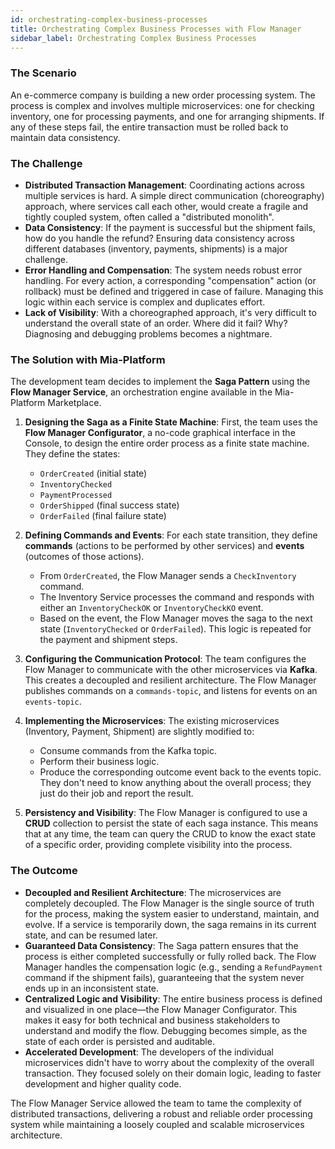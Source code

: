 ```yaml
---
id: orchestrating-complex-business-processes
title: Orchestrating Complex Business Processes with Flow Manager
sidebar_label: Orchestrating Complex Business Processes
---
```


### The Scenario

An e-commerce company is building a new order processing system. The process is complex and involves multiple microservices: one for checking inventory, one for processing payments, and one for arranging shipments. If any of these steps fail, the entire transaction must be rolled back to maintain data consistency.

### The Challenge

* **Distributed Transaction Management**: Coordinating actions across multiple services is hard. A simple direct communication (choreography) approach, where services call each other, would create a fragile and tightly coupled system, often called a "distributed monolith".
* **Data Consistency**: If the payment is successful but the shipment fails, how do you handle the refund? Ensuring data consistency across different databases (inventory, payments, shipments) is a major challenge.
* **Error Handling and Compensation**: The system needs robust error handling. For every action, a corresponding "compensation" action (or rollback) must be defined and triggered in case of failure. Managing this logic within each service is complex and duplicates effort.
* **Lack of Visibility**: With a choreographed approach, it's very difficult to understand the overall state of an order. Where did it fail? Why? Diagnosing and debugging problems becomes a nightmare.

### The Solution with Mia-Platform

The development team decides to implement the **Saga Pattern** using the **Flow Manager Service**, an orchestration engine available in the Mia-Platform Marketplace.

1.  **Designing the Saga as a Finite State Machine**: First, the team uses the **Flow Manager Configurator**, a no-code graphical interface in the Console, to design the entire order process as a finite state machine. They define the states:
    * `OrderCreated` (initial state)
    * `InventoryChecked`
    * `PaymentProcessed`
    * `OrderShipped` (final success state)
    * `OrderFailed` (final failure state)

2.  **Defining Commands and Events**: For each state transition, they define **commands** (actions to be performed by other services) and **events** (outcomes of those actions).
    * From `OrderCreated`, the Flow Manager sends a `CheckInventory` command.
    * The Inventory Service processes the command and responds with either an `InventoryCheckOK` or `InventoryCheckKO` event.
    * Based on the event, the Flow Manager moves the saga to the next state (`InventoryChecked` or `OrderFailed`). This logic is repeated for the payment and shipment steps.

3.  **Configuring the Communication Protocol**: The team configures the Flow Manager to communicate with the other microservices via **Kafka**. This creates a decoupled and resilient architecture. The Flow Manager publishes commands on a `commands-topic`, and listens for events on an `events-topic`.

4.  **Implementing the Microservices**: The existing microservices (Inventory, Payment, Shipment) are slightly modified to:
    * Consume commands from the Kafka topic.
    * Perform their business logic.
    * Produce the corresponding outcome event back to the events topic.
      They don't need to know anything about the overall process; they just do their job and report the result.

5.  **Persistency and Visibility**: The Flow Manager is configured to use a **CRUD** collection to persist the state of each saga instance. This means that at any time, the team can query the CRUD to know the exact state of a specific order, providing complete visibility into the process.

### The Outcome

* **Decoupled and Resilient Architecture**: The microservices are completely decoupled. The Flow Manager is the single source of truth for the process, making the system easier to understand, maintain, and evolve. If a service is temporarily down, the saga remains in its current state, and can be resumed later.
* **Guaranteed Data Consistency**: The Saga pattern ensures that the process is either completed successfully or fully rolled back. The Flow Manager handles the compensation logic (e.g., sending a `RefundPayment` command if the shipment fails), guaranteeing that the system never ends up in an inconsistent state.
* **Centralized Logic and Visibility**: The entire business process is defined and visualized in one place—the Flow Manager Configurator. This makes it easy for both technical and business stakeholders to understand and modify the flow. Debugging becomes simple, as the state of each order is persisted and auditable.
* **Accelerated Development**: The developers of the individual microservices didn't have to worry about the complexity of the overall transaction. They focused solely on their domain logic, leading to faster development and higher quality code.

The Flow Manager Service allowed the team to tame the complexity of distributed transactions, delivering a robust and reliable order processing system while maintaining a loosely coupled and scalable microservices architecture.
